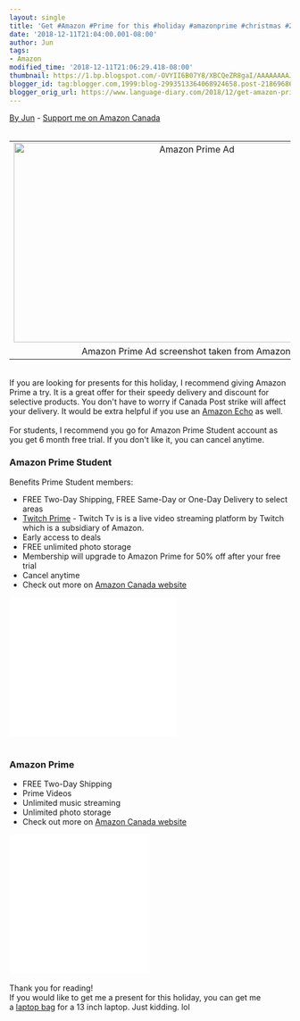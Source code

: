 ```yaml
---
layout: single
title: 'Get #Amazon #Prime for this #holiday #amazonprime #christmas #2019 '
date: '2018-12-11T21:04:00.001-08:00'
author: Jun
tags:
- Amazon
modified_time: '2018-12-11T21:06:29.418-08:00'
thumbnail: https://1.bp.blogspot.com/-OVYII6B07Y8/XBCQeZR8gaI/AAAAAAAAJhE/BnWNarvhyRA1Hph1I0YXygGWvNfWd6RVQCLcBGAs/s72-c/amazon-prime-ad.png
blogger_id: tag:blogger.com,1999:blog-2993513364068924658.post-2186968619140185734
blogger_orig_url: https://www.language-diary.com/2018/12/get-amazon-prime-for-this-holiday.html
---
```


<a href="http://www.language-diary.com/p/jun711-language-diary.html" target="_blank">By Jun</a> - <a href="https://www.amazon.ca/?&amp;_encoding=UTF8&amp;tag=jun7110a-20&amp;linkCode=ur2&amp;linkId=60b74555f1611d644d27d8b13f8b9418&amp;camp=15121&amp;creative=330641" target="_blank">Support me on Amazon Canada</a><br /><br /><table align="center" cellpadding="0" cellspacing="0" class="tr-caption-container" style="margin-left: auto; margin-right: auto; text-align: center;"><tbody><tr><td style="text-align: center;"><a href="https://1.bp.blogspot.com/-OVYII6B07Y8/XBCQeZR8gaI/AAAAAAAAJhE/BnWNarvhyRA1Hph1I0YXygGWvNfWd6RVQCLcBGAs/s1600/amazon-prime-ad.png" imageanchor="1" style="margin-left: auto; margin-right: auto;"><img alt="Amazon Prime Ad" border="0" data-original-height="898" data-original-width="1600" height="358" src="https://1.bp.blogspot.com/-OVYII6B07Y8/XBCQeZR8gaI/AAAAAAAAJhE/BnWNarvhyRA1Hph1I0YXygGWvNfWd6RVQCLcBGAs/s640/amazon-prime-ad.png" title="Amazon Prime Ad" width="640" /></a></td></tr><tr><td class="tr-caption" style="text-align: center;">Amazon Prime Ad screenshot taken from Amazon.ca</td></tr></tbody></table><br />If you are looking for presents for this holiday, I recommend giving Amazon Prime a try. It is a great offer for their speedy delivery and discount for selective products. You don't have to worry if Canada Post strike&nbsp;will affect your delivery. It would be extra helpful if you use an <a href="https://amzn.to/2C66Oq3" target="_blank">Amazon Echo</a> as well.<br /><br />For students, I recommend you go for Amazon Prime Student account as you get 6 month free trial. If you don't like it, you can cancel anytime.<br /><h3>Amazon Prime Student</h3><div>Benefits Prime Student members:</div><div><ul><li>FREE Two-Day Shipping, FREE Same-Day or One-Day Delivery to select areas</li><li><a href="https://www.twitch.tv/prime" target="_blank">Twitch Prime</a>&nbsp;- Twitch Tv is is a live video streaming platform by Twitch which is a subsidiary of Amazon.</li><li>Early access to deals</li><li>FREE&nbsp;unlimited photo storage</li><li>Membership will upgrade to Amazon Prime for 50% off after your free trial</li><li>Cancel anytime</li><li>Check out more on <a href="https://www.amazon.ca/amazonprime?_encoding=UTF8&amp;%2AVersion%2A=1&amp;%2Aentries%2A=0&amp;primeCampaignId=studentWlpPrimeRedir&amp;ref_=st_wlp_pr_redir" target="_blank">Amazon Canada website</a></li></ul></div><iframe border="0" frameborder="0" height="250" marginwidth="0" scrolling="no" src="//rcm-na.amazon-adsystem.com/e/cm?o=15&amp;p=12&amp;l=ur1&amp;category=student&amp;banner=17J2RJMJTD9S3WKCZC02&amp;f=ifr&amp;linkID=c14975e519325384ff2fa20e1ccc1c6d&amp;t=jun7110a-20&amp;tracking_id=jun7110a-20" style="border: none;" width="300"></iframe><br /><br /><h3>Amazon Prime</h3><div><ul><li>FREE Two-Day Shipping</li><li>Prime Videos</li><li>Unlimited music streaming</li><li>Unlimited photo storage</li><li>Check out more on <a href="https://www.amazon.ca/amazonprime?_encoding=UTF8&amp;primeCampaignId=prime_assoc_ft" target="_blank">Amazon Canada website</a></li></ul></div><iframe border="0" frameborder="0" height="250" marginwidth="0" scrolling="no" src="//rcm-na.amazon-adsystem.com/e/cm?o=15&amp;p=22&amp;l=ur1&amp;category=prime&amp;banner=0RMHFCA4HJTD0FWMTHR2&amp;f=ifr&amp;linkID=6658c42929b8c1aa860d1b708b9cadd5&amp;t=jun7110a-20&amp;tracking_id=jun7110a-20" style="border: none;" width="250"></iframe><br /><br />Thank you for reading!<br />If you would like to get me a present for this holiday, you can get me a&nbsp;<a href="https://www.amazon.ca/gp/search/ref=as_li_qf_sp_sr_il_tl?ie=UTF8&amp;tag=jun7110a-20&amp;keywords=laptop%20bag&amp;index=aps&amp;camp=15121&amp;creative=330641&amp;linkCode=xm2&amp;linkId=8809256b18f0613d2eef395b31fc492c" target="_blank">laptop bag</a>&nbsp;for a 13 inch laptop. Just kidding. lol